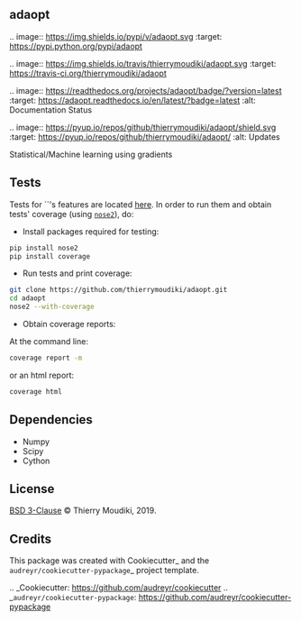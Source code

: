 adaopt
--------


.. image:: https://img.shields.io/pypi/v/adaopt.svg
        :target: https://pypi.python.org/pypi/adaopt

.. image:: https://img.shields.io/travis/thierrymoudiki/adaopt.svg
        :target: https://travis-ci.org/thierrymoudiki/adaopt

.. image:: https://readthedocs.org/projects/adaopt/badge/?version=latest
        :target: https://adaopt.readthedocs.io/en/latest/?badge=latest
        :alt: Documentation Status


.. image:: https://pyup.io/repos/github/thierrymoudiki/adaopt/shield.svg
     :target: https://pyup.io/repos/github/thierrymoudiki/adaopt/
     :alt: Updates



Statistical/Machine learning using gradients


Tests
-------

Tests for ``'s features are located [here](adaopt/tests). In order to run them and obtain tests' coverage (using [`nose2`](https://nose2.readthedocs.io/en/latest/)), do: 

- Install packages required for testing: 

```bash
pip install nose2
pip install coverage
```

- Run tests and print coverage:

```bash
git clone https://github.com/thierrymoudiki/adaopt.git
cd adaopt
nose2 --with-coverage
```

- Obtain coverage reports:

At the command line:

```bash
coverage report -m
```

or an html report:

```bash
coverage html
```



Dependencies 
-------

- Numpy
- Scipy
- Cython


License
-------

[BSD 3-Clause](LICENSE) © Thierry Moudiki, 2019. 



Credits
-------

This package was created with Cookiecutter_ and the `audreyr/cookiecutter-pypackage`_ project template.

.. _Cookiecutter: https://github.com/audreyr/cookiecutter
.. _`audreyr/cookiecutter-pypackage`: https://github.com/audreyr/cookiecutter-pypackage
